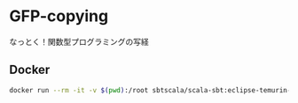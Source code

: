# GFP-copying
なっとく！関数型プログラミングの写経


## Docker

```bash
docker run --rm -it -v $(pwd):/root sbtscala/scala-sbt:eclipse-temurin-alpine-21.0.2_13_1.10.1_3.5.0 bash
```
